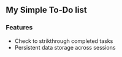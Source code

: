 ## My Simple To-Do list

### Features
- Check to strikthrough completed tasks
- Persistent data storage across sessions
  
[](demo.png)

